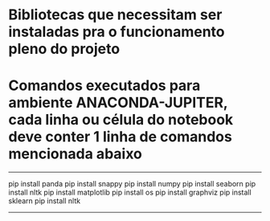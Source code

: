 # Bibliotecas que necessitam ser instaladas pra o funcionamento pleno do projeto
# Comandos executados para ambiente ANACONDA-JUPITER, cada linha ou célula do notebook deve conter 1 linha de comandos mencionada abaixo

******
pip install panda
pip install snappy
pip install numpy
pip install seaborn
pip install nltk
pip install matplotlib
pip install os
pip install graphviz
pip install sklearn
pip install nltk
******